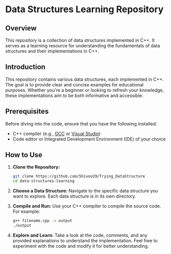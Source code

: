 # Data Structures Learning Repository

## Overview

This repository is a collection of data structures implemented in C++. It serves as a learning resource for understanding the fundamentals of data structures and their implementations in C++.

## Introduction

This repository contains various data structures, each implemented in C++. The goal is to provide clear and concise examples for educational purposes. Whether you're a beginner or looking to refresh your knowledge, these implementations aim to be both informative and accessible.

## Prerequisites

Before diving into the code, ensure that you have the following installed:

- C++ compiler (e.g., [GCC](https://gcc.gnu.org/) or [Visual Studio](https://visualstudio.microsoft.com/visual-cpp-build-tools/))
- Code editor or Integrated Development Environment (IDE) of your choice

## How to Use

1. **Clone the Repository:**
   ```bash
   git clone https://github.com/Shivoo29/Trying_DataStructure
   cd data-structures-learning
   ```

2. **Choose a Data Structure:**
   Navigate to the specific data structure you want to explore. Each data structure is in its own directory.

3. **Compile and Run:**
   Use your C++ compiler to compile the source code. For example:
   ```bash
   g++ filename.cpp -o output
   ./output
   ```

4. **Explore and Learn:**
   Take a look at the code, comments, and any provided explanations to understand the implementation. Feel free to experiment with the code and modify it for better understanding.
